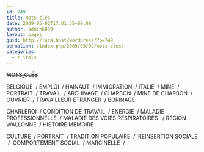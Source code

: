 ```yaml
---
id: 749
title: mots-clés
date: 2009-05-02T17:01:55+00:00
author: admin6059
layout: pages
guid: http://localhost/wordpress/?p=749
permalink: /index.php/2009/05/02/mots-cles/
categories:
  - r_itals
---
```

<del datetime="2009-07-28T19:26:56+00:00">MOTS_CLÉS</del>

BELGIQUE  / EMPLOI  / HAINAUT  / IMMIGRATION  / ITALIE  / MINE  / PORTRAIT  / TRAVAIL  / ARCHIVAGE  / CHARBON  / MINE DE CHARBON  / OUVRIER  / TRAVAILLEUR ÉTRANGER  / BORINAGE

CHARLEROI  / CONDITION DE TRAVAIL  / ENERGIE  / MALADIE PROFESSIONNELLE  / MALADIE DES VOIES RESPIRATOIRES   / REGION WALLONNE  / HISTOIRE MEMOIRE

CULTURE  / PORTRAIT  / TRADITION POPULAIRE  /  REINSERTION SOCIALE  /  COMPORTEMENT SOCIAL  / MARCINELLE  /
